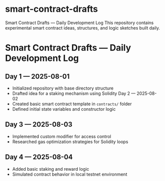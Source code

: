 # smart-contract-drafts
Smart Contract Drafts — Daily Development Log  This repository contains experimental smart contract ideas, structures, and logic sketches built daily.

# Smart Contract Drafts — Daily Development Log

## Day 1 — 2025-08-01
- Initialized repository with base directory structure  
- Drafted idea for a staking mechanism using Solidity
Day 2 — 2025-08-02
- Created basic smart contract template in `contracts/` folder  
- Defined initial state variables and constructor logic
## Day 3 — 2025-08-03
- Implemented custom modifier for access control  
- Researched gas optimization strategies for Solidity loops
## Day 4 — 2025-08-04
- Added basic staking and reward logic  
- Simulated contract behavior in local testnet environment
